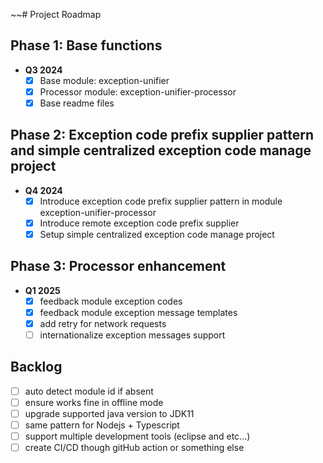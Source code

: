 ~~# Project Roadmap

## Phase 1: Base functions
- **Q3 2024**
    - [x] Base module: exception-unifier
    - [x] Processor module: exception-unifier-processor
    - [x] Base readme files

## Phase 2: Exception code prefix supplier pattern and simple centralized exception code manage project
- **Q4 2024**
    - [x] Introduce exception code prefix supplier pattern in module exception-unifier-processor
    - [x] Introduce remote exception code prefix supplier
    - [x] Setup simple centralized exception code manage project

## Phase 3: Processor enhancement
- **Q1 2025**
    - [x] feedback module exception codes
    - [x] feedback module exception message templates
    - [x] add retry for network requests
    - [ ] internationalize exception messages support

## Backlog
  - [ ] auto detect module id if absent
  - [ ] ensure works fine in offline mode
  - [ ] upgrade supported java version to JDK11
  - [ ] same pattern for Nodejs + Typescript
  - [ ] support multiple development tools (eclipse and etc...)
  - [ ] create CI/CD though gitHub action or something else
